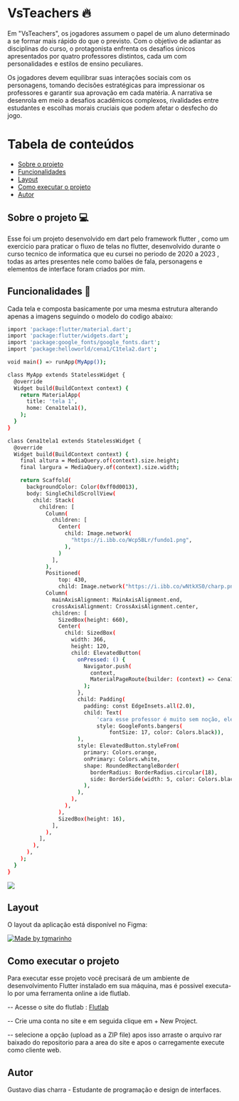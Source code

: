 # VsTeachers 🔥

Em "VsTeachers", os jogadores assumem o papel de um aluno determinado a se formar mais rápido do que o previsto. Com o objetivo de adiantar as disciplinas do curso, o protagonista enfrenta os desafios únicos apresentados por quatro professores distintos, cada um com personalidades e estilos de ensino peculiares.

Os jogadores devem equilibrar suas interações sociais com os personagens, tomando decisões estratégicas para impressionar os professores e garantir sua aprovação em cada matéria. A narrativa se desenrola em meio a desafios acadêmicos complexos, rivalidades entre estudantes e escolhas morais cruciais que podem afetar o desfecho do jogo.

Tabela de conteúdos
=================
<!--ts-->
   * [Sobre o projeto](#sobre-o-projeto-)
   * [Funcionalidades](#funcionalidades-)
   * [Layout](#layout)
   * [Como executar o projeto](#como-executar-o-projeto)
   * [Autor](#autor)
<!--te-->


## Sobre o projeto 💻

Esse foi um projeto desenvolvido em dart pelo framework flutter , como um exercicio para praticar o fluxo de telas no flutter, desenvolvido durante o curso tecnico de informatica que eu cursei no periodo de 2020 a 2023 , todas as artes presentes nele como balões de fala, personagens e elementos de interface foram criados por mim.


## Funcionalidades 🔧

Cada tela e composta basicamente por uma mesma estrutura alterando apenas a imagens  seguindo o modelo do codigo abaixo:

``` bash 
import 'package:flutter/material.dart';
import 'package:flutter/widgets.dart';
import 'package:google_fonts/google_fonts.dart';
import 'package:helloworld/cena1/C1tela2.dart';

void main() => runApp(MyApp());

class MyApp extends StatelessWidget {
  @override
  Widget build(BuildContext context) {
    return MaterialApp(
      title: 'tela 1',
      home: Cena1tela1(),
    );
  }
}

class Cena1tela1 extends StatelessWidget {
  @override
  Widget build(BuildContext context) {
    final altura = MediaQuery.of(context).size.height;
    final largura = MediaQuery.of(context).size.width;

    return Scaffold(
      backgroundColor: Color(0xff0d0013),
      body: SingleChildScrollView(
        child: Stack(
          children: [
            Column(
              children: [
                Center(
                  child: Image.network(
                    "https://i.ibb.co/Wcp5BLr/fundo1.png",
                  ),
                )
              ],
            ),
            Positioned(
                top: 430,
                child: Image.network("https://i.ibb.co/wNtkXS0/charp.png")),
            Column(
              mainAxisAlignment: MainAxisAlignment.end,
              crossAxisAlignment: CrossAxisAlignment.center,
              children: [
                SizedBox(height: 660),
                Center(
                  child: SizedBox(
                    width: 366,
                    height: 120,
                    child: ElevatedButton(
                      onPressed: () {
                        Navigator.push(
                          context,
                          MaterialPageRoute(builder: (context) => Cena1tela2()),
                        );
                      },
                      child: Padding(
                        padding: const EdgeInsets.all(2.0),
                        child: Text(
                            'cara esse professor é muito sem noção, ele passa atividades sem contexto nenhum..., como ele espera que isso seja util para a gente?',
                            style: GoogleFonts.bangers(
                                fontSize: 17, color: Colors.black)),
                      ),
                      style: ElevatedButton.styleFrom(
                        primary: Colors.orange,
                        onPrimary: Colors.white,
                        shape: RoundedRectangleBorder(
                          borderRadius: BorderRadius.circular(18),
                          side: BorderSide(width: 5, color: Colors.black),
                        ),
                      ),
                    ),
                  ),
                ),
                SizedBox(height: 16),
              ],
            ),
          ],
        ),
      ),
    );
  }
}

```

<img src="https://i.ibb.co/wSrns1D/image.png">




## Layout

O layout da aplicação está disponível no Figma:

<a href="https://www.figma.com/file/ZPyRFdvT7kv7EcamI381iD/jogo-visual-novel?type=design&node-id=1-3&mode=design&t=54h91WP5wKbxzWBS-0">
  <img alt="Made by tgmarinho" src="https://img.shields.io/badge/Acessar%20Layout%20-Figma-%2304D361">
</a>

## Como executar o projeto

Para executar esse projeto você precisará de um ambiente de desenvolvimento Flutter instalado em sua máquina, mas é possivel executa-lo por uma ferramenta online a ide flutlab.


-- Acesse o site do flutlab : <a href="flutlab.io">Flutlab</a>

-- Crie uma conta no site e em seguida clique em  + New Project.

-- selecione a opção (upload as a ZIP file) apos isso arraste o arquivo rar baixado do repositorio para a area do site e apos o carregamente execute como cliente web.

## Autor
Gustavo dias charra - Estudante de programação e design de interfaces.